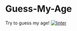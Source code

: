 # Guess-My-Age
Try to guess my age!
[![linter](https://github.com/michael-the-boyer/Guess-My-Age/workflows/linter/badge.svg)](https://github.com/marketplace/actions/super-linter)
